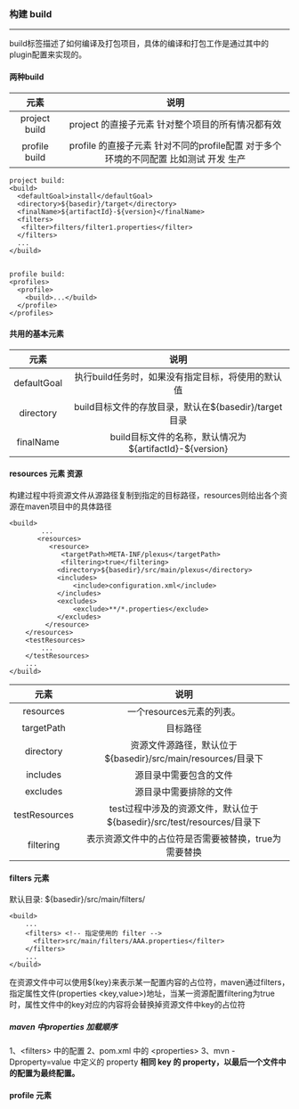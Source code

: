 
### 构建 build
---

build标签描述了如何编译及打包项目，具体的编译和打包工作是通过其中的plugin配置来实现的。

#### 两种build
| 元素 | 说明 | 
| :-----:| :----: | 
|project build|project 的直接子元素  针对整个项目的所有情况都有效|
|profile build|profile 的直接子元素 针对不同的profile配置 对于多个环境的不同配置  比如测试 开发  生产|


```
project build:
<build>  
  <defaultGoal>install</defaultGoal>  
  <directory>${basedir}/target</directory>  
  <finalName>${artifactId}-${version}</finalName> 
  <filters>
   <filter>filters/filter1.properties</filter>
  </filters> 
  ...
</build> 


profile build:
<profiles>  
  <profile> 
    <build>...</build>  
  </profile>  
</profiles>  
```

#### 共用的基本元素
| 元素 | 说明 | 
| :-----:| :----: | 
| defaultGoal|  执行build任务时，如果没有指定目标，将使用的默认值 |
| directory |  build目标文件的存放目录，默认在${basedir}/target目录 | 
| finalName | build目标文件的名称，默认情况为\${artifactId}-\${version}|

#### resources 元素  资源 
构建过程中将资源文件从源路径复制到指定的目标路径，resources则给出各个资源在maven项目中的具体路径

```
<build>  
        ...  
       <resources>  
          <resource>  
             <targetPath>META-INF/plexus</targetPath>  
             <filtering>true</filtering>  
            <directory>${basedir}/src/main/plexus</directory>  
            <includes>  
                <include>configuration.xml</include>  
            </includes>  
            <excludes>  
                <exclude>**/*.properties</exclude>  
            </excludes>  
         </resource>  
    </resources>  
    <testResources>  
        ...  
    </testResources>  
    ...  
</build> 
```

| 元素 | 说明 | 
| :-----:| :----: | 
|resources|一个resources元素的列表。|
|targetPath|目标路径|
|directory|资源文件源路径，默认位于${basedir}/src/main/resources/目录下|
|includes|源目录中需要包含的文件|
|excludes|源目录中需要排除的文件|
|testResources|test过程中涉及的资源文件，默认位于${basedir}/src/test/resources/目录下|
|filtering|表示资源文件中的占位符是否需要被替换，true为需要替换|


#### filters 元素
默认目录:
${basedir}/src/main/filters/

```
<build>
    ...
    <filters> <!-- 指定使用的 filter -->
      <filter>src/main/filters/AAA.properties</filter>
    </filters>
    ...
</build>

```
在资源文件中可以使用\${key}来表示某一配置内容的占位符，maven通过filters，指定属性文件(properties \<key,value>)地址，当某一资源配置filtering为true时，属性文件中的key对应的内容将会替换掉资源文件中key的占位符


##### maven 中properties 加载顺序
1、\<filters> 中的配置
2、pom.xml 中的 \<properties>
3、mvn -Dproperty=value 中定义的 property
<B>相同 key 的 property，以最后一个文件中的配置为最终配置。<B>



#### profile 元素